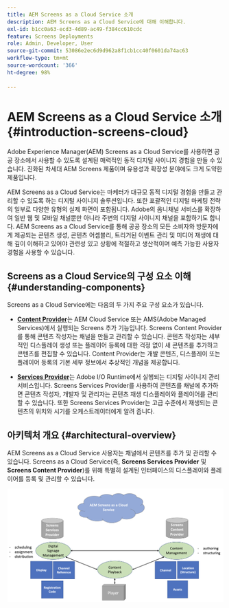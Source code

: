 ```yaml
---
title: AEM Screens as a Cloud Service 소개
description: AEM Screens as a Cloud Service에 대해 이해합니다.
exl-id: b1cc0a63-ecd3-4d89-ac49-f384cc610cdc
feature: Screens Deployments
role: Admin, Developer, User
source-git-commit: 53086e2ec6d9d962a8f1cb1cc40f0601da74ac63
workflow-type: tm+mt
source-wordcount: '366'
ht-degree: 98%

---
```



# AEM Screens as a Cloud Service 소개 {#introduction-screens-cloud}

Adobe Experience Manager(AEM) Screens as a Cloud Service를 사용하면 공공 장소에서 사용할 수 있도록 설계된 매력적인 동적 디지털 사이니지 경험을 만들 수 있습니다. 진화된 차세대 AEM Screens 제품이며 유용성과 확장성 분야에도 크게 도약한 제품입니다.

AEM Screens as a Cloud Service는 마케터가 대규모 동적 디지털 경험을 만들고 관리할 수 있도록 하는 디지털 사이니지 솔루션입니다. 또한 포괄적인 디지털 마케팅 전략의 일부로 다양한 유형의 실제 화면이 포함됩니다. Adobe의 옴니채널 서비스를 확장하여 일반 웹 및 모바일 채널뿐만 아니라 주변의 디지털 사이니지 채널을 포함하기도 합니다. AEM Screens as a Cloud Service를 통해 공공 장소의 모든 소비자와 방문자에게 제공되는 콘텐츠 생성, 콘텐츠 어셈블리, 트리거된 이벤트 관리 및 미디어 재생에 대해 깊이 이해하고 있어야 관련성 있고 상황에 적절하고 생산적이며 예측 가능한 사용자 경험을 사용할 수 있습니다.

## Screens as a Cloud Service의 구성 요소 이해 {#understanding-components}

Screens as a Cloud Service에는 다음의 두 가지 주요 구성 요소가 있습니다.

* **[Content Provider](https://experienceleague.adobe.com/docs/experience-manager-cloud-service/content/screens-as-cloud-service/configure-screens-cloud/using-screens-content-provider.html)**&#x200B;는 AEM Cloud Service 또는 AMS(Adobe Managed Services)에서 실행되는 Screens 추가 기능입니다. Screens Content Provider를 통해 콘텐츠 작성자는 채널을 만들고 관리할 수 있습니다. 콘텐츠 작성자는 세부적인 디스플레이 생성 또는 플레이어 등록에 대한 걱정 없이 새 콘텐츠를 추가하고 콘텐츠를 편집할 수 있습니다. Content Provider는 개발 콘텐츠, 디스플레이 또는 플레이어 등록의 기본 세부 정보에서 추상적인 개념을 제공합니다.

* **[Services Provider](https://experienceleague.adobe.com/docs/experience-manager-cloud-service/content/screens-as-cloud-service/configure-screens-cloud/navigating-to-screens-services-provider.html)**&#x200B;는 Adobe I/O Runtime에서 실행되는 디지털 사이니지 관리 서비스입니다. Screens Services Provider를 사용하여 콘텐츠를 채널에 추가하면 콘텐츠 작성자, 개발자 및 관리자는 콘텐츠 재생 디스플레이와 플레이어를 관리할 수 있습니다. 또한 Screens Services Provider는 고급 수준에서 재생되는 콘텐츠의 위치와 시기를 오케스트레이터에게 알려 줍니다.


## 아키텍처 개요 {#architectural-overview}

AEM Screens as a Cloud Service 사용자는 채널에서 콘텐츠를 추가 및 관리할 수 있습니다. Screens as a Cloud Service(즉, **Screens Services Provider** 및 **Screens Content Provider**)를 위해 특별히 설계된 인터페이스의 디스플레이와 플레이어를 등록 및 관리할 수 있습니다.

![아키텍처 개요](/help/screens-cloud/assets/architecture-screenscloud.png)
